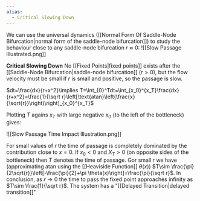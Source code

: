 ```yaml
---
alias:
  - Critical Slowing Down
---
```


We can use the universal dynamics ([[Normal Form Of Saddle-Node Bifurcation|normal form of the saddle-node bifurcation]]) to study the behaviour close to any saddle-node bifurcation $r\approx 0$:
![[Slow Passage Illustrated.png]]

**Critical Slowing Down**
No [[Fixed Points|fixed points]] exists after the [[Saddle-Node Bifurcation|saddle-node bifurcation]] ($r>0$), but the flow velocity must be small if $r$ is small and positive, so the passage is slow. 

$dt=\frac{dx}{r+x^2}\implies T=\int_{0}^Tdt=\int_{x_0}^{x_T}\frac{dx}{r+x^2}=\frac{1}{\sqrt r}\left[\text{atan}\left(\frac{x}{\sqrt{r}}\right)\right]_{x_0}^{x_T}$

Plotting $T$ agains $x_T$ with large negative $x_0$ (to the left of the bottleneck) gives:

![[Slow Passage Time Impact Illustration.png]]

For small values of $r$ the time of passage is completely dominated by the contribution close to $x=0$. If $x_0<0$ and $X_T>0$ (on opposite sides of the bottleneck) then $T$ denotes the time of passage. Gor small $r$ we have (approximating atan using the [[Heaviside Function]] $\theta(x)$)
$T\sim \frac{\pi}{2\sqrt{r}}\left[-\frac{\pi}{2}+\pi \theta(x)\right]=\frac{\pi}{\sqrt r}$.
In conclusion, as $r\rightarrow 0$ the time to pass the fixed point approaches infinity as $T\sim \frac{1}{\sqrt r}$. The system has a "[[Delayed Transition|delayed transition]]"